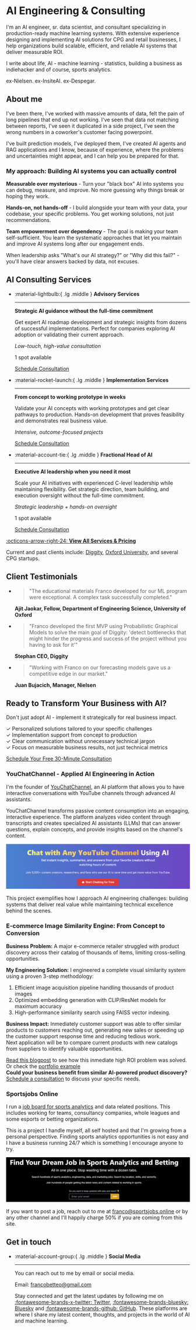 # AI Engineering & Consulting

I'm an AI engineer, sr. data scientist, and consultant specializing in production-ready machine learning systems. With extensive experience designing and implementing AI solutions for CPG and retail businesses, I help organizations build scalable, efficient, and reliable AI systems that deliver measurable ROI.

I write about life, AI - machine learning - statistics, building a business as indiehacker and of course, sports analytics. 

ex-Nielsen. ex-InsiteAI. ex-Despegar.
<!-- Structured data for SEO -->
<script type="application/ld+json">
{
  "@context": "https://schema.org",
  "@type": "Person",
  "name": "Franco Betteo",
  "url": "https://fbetteo.com",
  "jobTitle": "Data Scientist & AI Consultant",
  "description": "Sr. data scientist, machine learning engineer, and AI generalist with experience in CPG, retail, and sports analytics.",
  "sameAs": [
    "https://x.com/franbetteo",
    "https://github.com/fbetteo",
    "https://bsky.app/profile/franbetteo.bsky.social"
  ]
}
</script>

## About me

I've been there, I've worked with massive amounts of data, felt the pain of long pipelines that end up not working. I've seen that data not matching between reports, I've seen it duplicated in a side project, I've seen the wrong numbers in a coworker's customer facing powerpoint.

I've built prediction models, I've deployed them, I've created AI agents and RAG applications and I know, because of experience, where the problems and uncertainties might appear, and I can help you be prepared for that.

### My approach: Building AI systems you can actually control

**Measurable over mysterious** - Turn your "black box" AI into systems you can debug, measure, and improve. No more guessing why things break or hoping they work.

**Hands-on, not hands-off** - I build alongside your team with your data, your codebase, your specific problems. You get working solutions, not just recommendations.

**Team empowerment over dependency** - The goal is making your team self-sufficient. You learn the systematic approaches that let you maintain and improve AI systems long after our engagement ends.

When leadership asks "What's our AI strategy?" or "Why did this fail?" - you'll have clear answers backed by data, not excuses.

## AI Consulting Services

<div class="grid cards" markdown>

-   :material-lightbulb:{ .lg .middle } __Advisory Services__

    ---

    **Strategic AI guidance without the full-time commitment**
    
    Get expert AI roadmap development and strategic insights from dozens of successful implementations. Perfect for companies exploring AI adoption or validating their current approach.
    
    *Low-touch, high-value consultation*
    
    <span class="availability-tag available">1 spot available</span>
    
    <a href="https://calendar.google.com/calendar/appointments/schedules/AcZssZ0JQSYOeX4y5slQlDYH66ugJq05Yx9Mj2gwfAOam5kfXNTRJZIZZUuJoHT-BsbKS-HgIM7M67ij?gv=true" class="custom-cta-button small" target="_blank">Schedule Consultation</a>

-   :material-rocket-launch:{ .lg .middle } __Implementation Services__

    ---

    **From concept to working prototype in weeks**
    
    Validate your AI concepts with working prototypes and get clear pathways to production. Hands-on development that proves feasibility and demonstrates real business value.
    
    *Intensive, outcome-focused projects*
    
    <a href="https://calendar.google.com/calendar/appointments/schedules/AcZssZ0JQSYOeX4y5slQlDYH66ugJq05Yx9Mj2gwfAOam5kfXNTRJZIZZUuJoHT-BsbKS-HgIM7M67ij?gv=true" class="custom-cta-button small" target="_blank">Schedule Consultation</a>

-   :material-account-tie:{ .lg .middle } __Fractional Head of AI__

    ---

    **Executive AI leadership when you need it most**
    
    Scale your AI initiatives with experienced C-level leadership while maintaining flexibility. Get strategic direction, team building, and execution oversight without the full-time commitment.
    
    *Strategic leadership + hands-on oversight*
    
    <span class="availability-tag available">1 spot available</span>
    
    <a href="https://calendar.google.com/calendar/appointments/schedules/AcZssZ0JQSYOeX4y5slQlDYH66ugJq05Yx9Mj2gwfAOam5kfXNTRJZIZZUuJoHT-BsbKS-HgIM7M67ij?gv=true" class="custom-cta-button small" target="_blank">Schedule Consultation</a>

</div>

[:octicons-arrow-right-24: **View All Services & Pricing**](services.md)

Current and past clients include: [Diggity](https://es.linkedin.com/company/digitty), [Oxford University](https://www.cs.ox.ac.uk/research/ai_ml/index.html), and several CPG startups.

## Client Testimonials

<div class="grid cards" markdown>



-   > "The educational materials Franco developed for our ML program were exceptional. A complex task successfully completed."
    
    **Ajit Jaokar, Fellow, Department of Engineering Science, University of Oxford**

-   > "Franco developed the first MVP using Probabilistic Graphical Models to solve the main goal of Diggity: 'detect bottlenecks that might hinder the progress and success of the project without you having to ask for it'"
    
    **Stephan CEO, Diggity**

-   > "Working with Franco on our forecasting models gave us a competitive edge in our market."
    
    **Juan Bujacich, Manager, Nielsen**

</div>

## Ready to Transform Your Business with AI?

Don't just adopt AI - implement it strategically for real business impact.

<div class="cta-container" markdown>
  <div class="cta-benefits" markdown>
  
  ✓ Personalized solutions tailored to your specific challenges  
  ✓ Implementation support from concept to production  
  ✓ Clear communication without unnecessary technical jargon  
  ✓ Focus on measurable business results, not just technical metrics  
  
  </div>
    <!-- Custom scheduling button -->
  <a href="https://calendar.google.com/calendar/appointments/schedules/AcZssZ0JQSYOeX4y5slQlDYH66ugJq05Yx9Mj2gwfAOam5kfXNTRJZIZZUuJoHT-BsbKS-HgIM7M67ij?gv=true" class="custom-cta-button" target="_blank">Schedule Your Free 30-Minute Consultation</a>
  
  <!-- If you prefer the Google Calendar widget, uncomment this:
  <link href="https://calendar.google.com/calendar/scheduling-button-script.css" rel="stylesheet">
  <script src="https://calendar.google.com/calendar/scheduling-button-script.js" async></script>
  <script>
  (function() {
    var target = document.currentScript;
    window.addEventListener('load', function() {
      calendar.schedulingButton.load({
        url: 'https://calendar.google.com/calendar/appointments/schedules/AcZssZ0JQSYOeX4y5slQlDYH66ugJq05Yx9Mj2gwfAOam5kfXNTRJZIZZUuJoHT-BsbKS-HgIM7M67ij?gv=true',
        color: '#4CAF50', 
        label: "Schedule Your Free 30-Minute Consultation",
        target,
      });
    });
  })();
  </script>
  -->
</div>

### YouChatChannel - Applied AI Engineering in Action

I'm the founder of [YouChatChannel](https://youchatchannel.com), an AI platform that allows you to have interactive conversations with YouTube channels through advanced AI assistants.

YouChatChannel transforms passive content consumption into an engaging, interactive experience. The platform analyzes video content through transcripts and creates specialized AI assistants (LLMs) that can answer questions, explain concepts, and provide insights based on the channel's content.

![YouChatChannel - Chat with YouTube channels through AI Assistants](public/img/youchatchannel_landing_screenshot.png)

This project exemplifies how I approach AI engineering challenges: building systems that deliver real value while maintaining technical excellence behind the scenes.

### E-commerce Image Similarity Engine: From Concept to Conversion

**Business Problem:** A major e-commerce retailer struggled with product discovery across their catalog of thousands of items, limiting cross-selling opportunities.

**My Engineering Solution:** I engineered a complete visual similarity system using a proven 3-step methodology:
1. Efficient image acquisition pipeline handling thousands of product images
2. Optimized embedding generation with CLIP/ResNet models for maximum accuracy
3. High-performance similarity search using FAISS vector indexing.

**Business Impact:** Inmediately customer support was able to offer similar products to customers reaching out, generating new sales or speeding up the customer support response time and reducing tedious work.  
Next application will be to compare current products with new catalogs from suppliers to identify valuable opportunities.

[Read this blogpost](/writing/2025/02/21/image-similarity-ecommerce/) to see how  this inmediate high ROI problem was solved.  
Or check the [portfolio example](https://huggingface.co/spaces/fbetteo/fashion_similarity)  
**Could your business benefit from similar AI-powered product discovery?** [Schedule a consultation](https://calendar.google.com/calendar/appointments/schedules/AcZssZ0JQSYOeX4y5slQlDYH66ugJq05Yx9Mj2gwfAOam5kfXNTRJZIZZUuJoHT-BsbKS-HgIM7M67ij?gv=true) to discuss your specific needs.


### Sportsjobs Online
I run a [job board for sports analytics](https://sportsjobs.online) and data related positions. This includes working for teams, consultancy companies, whole leagues and some esports or betting organizations.  

This is a project I handle myself, all self hosted and that I'm growing from a personal perspective. Finding sports analytics opportunities is not easy and I have a business running 24/7 which is something I encourage anyone to try.  

![Sportsjobs Online - A job board for sports analytics and data science positions](public/img/sportsjobs_cover.png)

If you want to post a job, reach out to me at franco@sportsjobs.online or by any other channel and I'll happily charge 50% if you are coming from this site.



## Get in touch

<div class="grid cards" markdown>


-   :material-account-group:{ .lg .middle } __Social Media__

    ---

    You can reach out to me by email or social media.

    Email: francobetteo@gmail.com

    Stay connected and get the latest updates by following me on [:fontawesome-brands-x-twitter: Twitter](https://x.com/franbetteo), [:fontawesome-brands-bluesky: Bluesky](https://bsky.app/profile/franbetteo.bsky.social) and [:fontawesome-brands-github: GitHub](https://github.com/fbetteo). These platforms are where I share my latest content, thoughts, and projects in the world of AI and machine learning.

</div>